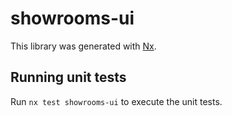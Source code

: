 # showrooms-ui

This library was generated with [Nx](https://nx.dev).

## Running unit tests

Run `nx test showrooms-ui` to execute the unit tests.

